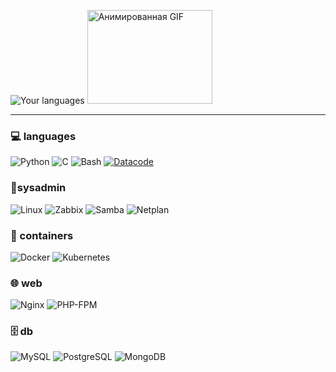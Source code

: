 ![Your languages](https://github-readme-stats.vercel.app/api/top-langs/?username=rvevau&layout=compact&theme=radical&hide_border=true&bg_color=00000000&include_all_commits=true&include_private=true&langs_count=4)
<img src="https://media4.giphy.com/media/v1.Y2lkPTc5MGI3NjExZWMzZnBmYnlqNGw2eHh1bDZja2J0eWFxZXNtdWJqaWNubmZxNDE1eCZlcD12MV9pbnRlcm5hbF9naWZfYnlfaWQmY3Q9Zw/C4NdKtRaQE9m8/giphy.gif" width="200" height="150" alt="Анимированная GIF">
<!-- ![GitHub stats](https://github-readme-stats.vercel.app/api?username=rvevau&show_icons=true&theme=radical&hide_border=true&bg_color=00000000) -->
---
### 💻 languages
![Python](https://img.shields.io/badge/Python-3776AB?style=for-the-badge&logo=python&logoColor=white)
![C](https://img.shields.io/badge/C-A8B9CC?style=for-the-badge&logo=c&logoColor=black)
![Bash](https://img.shields.io/badge/Bash-4EAA25?style=for-the-badge&logo=gnu-bash&logoColor=white)
[![Datacode](https://img.shields.io/badge/Datacode-091722?style=for-the-badge&logo=datacode&logoColor=white)](https://github.com/igornet0/datacode)

### 🐧sysadmin
![Linux](https://img.shields.io/badge/Linux-FCC624?style=for-the-badge&logo=linux&logoColor=black)
![Zabbix](https://img.shields.io/badge/Zabbix-D30000?style=for-the-badge&logo=zabbix&logoColor=white)
![Samba](https://img.shields.io/badge/Samba-FC6D0B?style=for-the-badge&logo=samba&logoColor=white)
![Netplan](https://img.shields.io/badge/Netplan-00A98F?style=for-the-badge)
<!-- ![Proxmox](https://img.shields.io/badge/Proxmox-E57000?style=for-the-badge&logo=proxmox&logoColor=white) -->

### 🐳 containers
![Docker](https://img.shields.io/badge/Docker-2496ED?style=for-the-badge&logo=docker&logoColor=white)
![Kubernetes](https://img.shields.io/badge/Kubernetes-326CE5?style=for-the-badge&logo=kubernetes&logoColor=white)

### 🌐 web
![Nginx](https://img.shields.io/badge/Nginx-009639?style=for-the-badge&logo=nginx&logoColor=white)
![PHP-FPM](https://img.shields.io/badge/PHP--FPM-777BB4?style=for-the-badge&logo=php&logoColor=white)
<!-- ![Cisco Packet Tracer](https://img.shields.io/badge/Cisco_Packet_Tracer-1BA0D7?style=for-the-badge) -->

### 🗄️ db
![MySQL](https://img.shields.io/badge/MySQL-4479A1?style=for-the-badge&logo=mysql&logoColor=white)
![PostgreSQL](https://img.shields.io/badge/PostgreSQL-4169E1?style=for-the-badge&logo=postgresql&logoColor=white)
![MongoDB](https://img.shields.io/badge/MongoDB-47A248?style=for-the-badge&logo=mongodb&logoColor=white)
<!-- ### 🚀 api
![FastAPI](https://img.shields.io/badge/FastAPI-009688?style=for-the-badge&logo=fastapi&logoColor=white) -->
